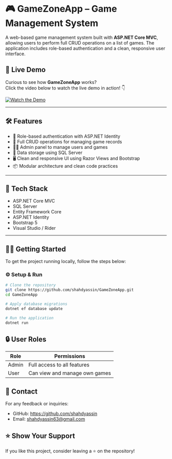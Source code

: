 # 🎮 GameZoneApp – Game Management System

A web-based game management system built with **ASP.NET Core MVC**, allowing users to perform full CRUD operations on a list of games. The application includes role-based authentication and a clean, responsive user interface.


## 🚀 Live Demo

Curious to see how **GameZoneApp** works?  
Click the video below to watch the live demo in action! 👇

[![Watch the Demo](https://github.com/user-attachments/assets/c9c7d04b-f6cd-45a4-9f05-fbb6c2d7bf28)](https://github.com/user-attachments/assets/c9c7d04b-f6cd-45a4-9f05-fbb6c2d7bf28)




---

## 🛠 Features

- 🔐 Role-based authentication with ASP.NET Identity
- 📄 Full CRUD operations for managing game records
- 🧑‍💼 Admin panel to manage users and games
- 💾 Data storage using SQL Server
- 🖥️ Clean and responsive UI using Razor Views and Bootstrap
- 📦 Modular architecture and clean code practices

---

## 🧰 Tech Stack

- ASP.NET Core MVC
- SQL Server
- Entity Framework Core
- ASP.NET Identity
- Bootstrap 5
- Visual Studio / Rider

---

## 🧑‍💻 Getting Started

To get the project running locally, follow the steps below:

### ⚙️ Setup & Run

```bash
# Clone the repository
git clone https://github.com/shahdyassin/GameZoneApp.git
cd GameZoneApp

# Apply database migrations
dotnet ef database update

# Run the application
dotnet run
```

## 🔒 User Roles
| Role  | Permissions                 |
|-------|-----------------------------|
| Admin | Full access to all features |
| User  | Can view and manage own games |

## 📧 Contact
For any feedback or inquiries:
- GitHub: https://github.com/shahdyassin
- Email: shahdyassin63@gmail.com
  
## ⭐️ Show Your Support
If you like this project, consider leaving a ⭐️ on the repository!


